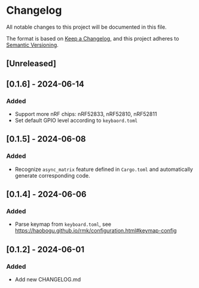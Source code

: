 # Changelog

All notable changes to this project will be documented in this file.

The format is based on [Keep a Changelog](https://keepachangelog.com/en/1.1.0/),
and this project adheres to [Semantic Versioning](https://semver.org/spec/v2.0.0.html).

## [Unreleased]

## [0.1.6] - 2024-06-14

### Added

- Support more nRF chips: nRF52833, nRF52810, nRF52811
- Set default GPIO level according to `keybaord.toml`

## [0.1.5] - 2024-06-08

### Added

- Recognize `async_matrix` feature defined in `Cargo.toml` and automatically generate corresponding code.

## [0.1.4] - 2024-06-06

### Added

- Parse keymap from `keyboard.toml`, see https://haobogu.github.io/rmk/configuration.html#keymap-config

## [0.1.2] - 2024-06-01

### Added

- Add new CHANGELOG.md
